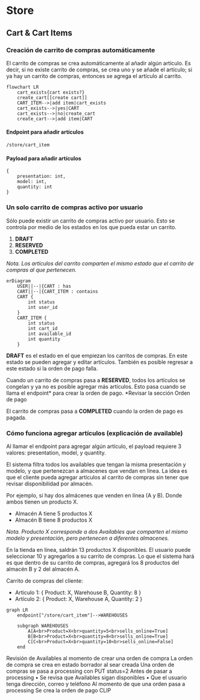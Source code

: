 # Store
## Cart & Cart Items
### Creación de carrito de compras automáticamente
El carrito de compras se crea automáticamente al añadir algún artículo. Es decir, si no existe carrito de compras, se crea uno y se añade el artículo; si ya hay un carrito de compras, entonces se agrega el artículo al carrito.

```mermaid
flowchart LR
    cart_exists{cart exists?}
    create_cart[[create cart]]
    CART_ITEM-->|add item|cart_exists
    cart_exists-->|yes|CART
    cart_exists-->|no|create_cart
    create_cart-->|add item|CART
```

#### Endpoint para añadir artículos
```
/store/cart_item
```

#### Payload para añadir artículos
```
{
    presentation: int,
    model: int,
    quantity: int
}
```

### Un solo carrito de compras activo por usuario
Sólo puede existir un carrito de compras activo por usuario. Esto se controla por medio de los estados en los que pueda estar un carrito. 
1. **DRAFT**
2. **RESERVED**
3. **COMPLETED**

*Nota. Los artículos del carrito comparten el mismo estado que el carrito de compras al que pertenecen.*

```mermaid
erDiagram
    USER||--|{CART : has
    CART||--|{CART_ITEM : contains
    CART {
        int status
        int user_id
    }
    CART_ITEM {
        int status
        int cart_id
        int available_id
        int quantity
    }
```

**DRAFT** es el estado en el que empiezan los carritos de compras. En este estado se pueden agregar y editar artículos. También es posible regresar a este estado si la orden de pago falla.

Cuando un carrito de compras pasa a **RESERVED**, todos los artículos se congelan y ya no es posible agregar más artículos. Esto pasa cuando se llama el endpoint* para crear la orden de pago.
*Revisar la sección Orden de pago

El carrito de compras pasa a **COMPLETED** cuando la orden de pago es pagada.

### Cómo funciona agregar artículos (explicación de available)
Al llamar el endpoint para agregar algún artículo, el payload requiere 3 valores: presentation, model, y quantity. 

El sistema filtra todos los availables que tengan la misma presentación y modelo, y que pertenezcan a almacenes que vendan en línea. La idea es que el cliente pueda agregar artículos al carrito de compras sin tener que revisar disponibilidad por almacén.

Por ejemplo, si hay dos almácenes que venden en línea (A y B). Donde ambos tienen un producto X.
- Almacén A tiene 5 productos X
- Almacén B tiene 8 productos X

*Nota. Producto X corresponde a dos Availables que comparten el mismo modelo y presentación, pero pertenecen a diferentes almacenes.*

En la tienda en línea, saldrán 13 productos X disponibles. El usuario puede seleccionar 10 y agregarlos a su carrito de compras. Lo que el sistema hará es que dentro de su carrito de compras, agregará los 8 productos del almacén B y 2 del almacén A.

Carrito de compras del cliente:
- Articulo 1: { Product: X, Warehouse B, Quantity: 8 }
- Artículo 2: { Product: X, Warehouse A, Quantity: 2 }

```mermaid
graph LR
    endpoint["/store/cart_item"]-->WAREHOUSES

    subgraph WAREHOUSES
        A[A<br>Product=X<br>quantity=5<br>sells_online=True]
        B[B<br>Product=X<br>quantity=8<br>sells_online=True]
        C[C<br>Product=X<br>quantity=10<br>sells_online=False]
    end

```

Revisión de Availables al momento de crear una orden de compra
La orden de compra se crea en estado borrador al sear creada
Una orden de compras se pasa a processing con PUT status=2
Antes de pasar a processing
	• Se revisa que Availables sigan disponibles
	• Que el usuario tenga dirección, correo y teléfono
Al momento de que una orden pasa a processing
Se crea la orden de pago CLIP